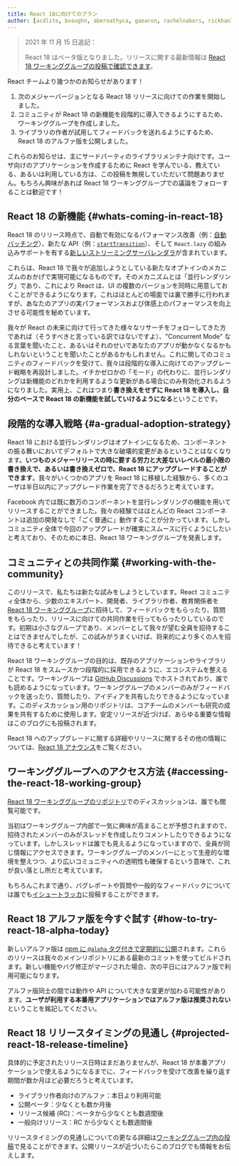 ```yaml
---
title: React 18に向けてのプラン
author: [acdlite, bvaughn, abernathyca, gaearon, rachelnabors, rickhanlonii, sebmarkbage, sethwebster]
---
```


> 2021 年 11 月 15 日追記：
>
> React 18 はベータ版となりました。リリースに関する最新情報は [React 18 ワーキンググループの投稿で確認できます](https://github.com/reactwg/react-18/discussions/112)。

React チームより幾つかのお知らせがあります！

1. 次のメジャーバージョンとなる React 18 リリースに向けての作業を開始しました。
2. コミュニティが React 18 の新機能を段階的に導入できるようにするため、ワーキンググループを作成しました。
3. ライブラリの作者が試用してフィードバックを送れるようにするため、React 18 のアルファ版を公開しました。

これらのお知らせは、主にサードパーティのライブラリメンテナ向けです。ユーザ向けのアプリケーションを作成するために React を学んでいる、教えている、あるいは利用している方は、この投稿を無視していただいて問題ありません。もちろん興味があれば React 18 ワーキンググループでの議論をフォローすることは歓迎です！

## React 18 の新機能 {#whats-coming-in-react-18}

React 18 のリリース時点で、自動で有効になるパフォーマンス改善（例：[自動バッチング](https://github.com/reactwg/react-18/discussions/21)）、新たな API（例：[`startTransition`](https://github.com/reactwg/react-18/discussions/41)）、そして `React.lazy` の組み込みサポートを有する[新しいストリーミングサーバレンダラ](https://github.com/reactwg/react-18/discussions/37)が含まれています。

これらは、React 18 で我々が追加しようとしている新たなオプトインのメカニズムのおかげで実現可能になるものです。そのメカニズムとは「並行レンダリング」であり、これにより React は、UI の複数のバージョンを同時に用意しておくことができるようになります。これはほとんどの場面では裏で勝手に行われますが、あなたのアプリの実パフォーマンスおよび体感上のパフォーマンスを向上させる可能性を秘めています。

我々が React の未来に向けて行ってきた様々なリサーチをフォローしてきた方であれば（そうすべきと言っている訳ではないですよ）、"Concurrent Mode" なる言葉を聞いたこと、あるいはそれのせいであなたのアプリが動かなくなるかもしれないということを聞いたことがあるかもしれません。これに関してのコミュニティのフィードバックを受けて、我々は段階的な導入に向けてのアップグレード戦略を再設計しました。イチかゼロかの「モード」の代わりに、並行レンダリングは新機能のどれかを利用するような更新がある場合にのみ有効化されるようになりました。実用上、これはつまり**書き換えをせずに React 18 を導入し、自分のペースで React 18 の新機能を試していけるようになる**ということです。

## 段階的な導入戦略 {#a-gradual-adoption-strategy}

React 18 における並行レンダリングはオプトインになるため、コンポーネントの振る舞いにおいてデフォルトで大きな破壊的変更があるということはなくなります。**いつものメジャーリリースの時に要する労力と大差ないレベルの最小限の書き換えで、あるいは書き換えゼロで、React 18 にアップグレードすることができます**。我々がいくつかのアプリを React 18 に移植した経験から、多くのユーザは半日以内にアップグレード作業を完了できるだろうと考えています。

Facebook 内では既に数万のコンポーネントを並行レンダリングの機能を用いてリリースすることができました。我々の経験ではほとんどの React コンポーネントは追加の開発なしで「ごく普通に」動作することが分かっています。しかしコミュニティ全体で今回のアップグレードが確実にスムースに行くようにしたいと考えており、そのために本日、React 18 ワーキンググループを発表します。

## コミュニティとの共同作業 {#working-with-the-community}

このリリースで、私たちは新たな試みをしようとしています。React コミュニティ全体から、少数のエキスパート、開発者、ライブラリ作者、教育関係者を [React 18 ワーキンググループ](https://github.com/reactwg/react-18)に招待して、フィードバックをもらったり、質問をもらったり、リリースに向けての共同作業を行ってもらったりしているのです。初期は小さなグループであり、メンバーとして我々が望む全員を招待することはできませんでしたが、この試みがうまくいけば、将来的により多くの人を招待できると考えています！

React 18 ワーキンググループの目的は、既存のアプリケーションやライブラリが React 18 をスムースかつ段階的に採用できるように、エコシステムを整えることです。ワーキングループは [GitHub Discussions](https://github.com/reactwg/react-18/discussions) でホストされており、誰でも読めるようになっています。ワーキンググループのメンバーのみがフィードバックを送ったり、質問したり、アイディアを共有したりできるようになっています。このディスカッション用のリポジトリは、コアチームのメンバーも研究の成果を共有するために使用します。安定リリースが近づけば、あらゆる重要な情報はこのブログにも投稿されます。

React 18 へのアップグレードに関する詳細やリリースに関するその他の情報については、[React 18 アナウンス](https://github.com/reactwg/react-18/discussions/4)をご覧ください。

## ワーキンググループへのアクセス方法 {#accessing-the-react-18-working-group}

[React 18 ワーキンググループのリポジトリ](https://github.com/reactwg/react-18)でのディスカッションは、誰でも閲覧可能です。

当初はワーキンググループ内部で一気に興味が高まることが予想されますので、招待されたメンバーのみがスレッドを作成したりコメントしたりできるようになっています。しかしスレッドは誰でも見えるようになっていますので、全員が同じ情報にアクセスできます。ワーキンググループのメンバーにとって生産的な環境を整えつつ、より広いコミュニティへの透明性も確保するという意味で、これが良い落とし所だと考えています。

もちろんこれまで通り、バグレポートや質問や一般的なフィードバックについては誰でも[イシュートラッカ](https://github.com/facebook/react/issues)に投稿することができます。

## React 18 アルファ版を今すぐ試す {#how-to-try-react-18-alpha-today}

新しいアルファ版は [npm に `@alpha` タグ付きで定期的に公開](https://github.com/reactwg/react-18/discussions/9)されます。これらのリリースは我々のメインリポジトリにある最新のコミットを使ってビルドされます。新しい機能やバグ修正がマージされた場合、次の平日にはアルファ版で利用可能になります。

アルファ版同士の間では動作や API について大きな変更が加わる可能性があります。**ユーザが利用する本番用アプリケーションではアルファ版は推奨されない**ということを銘記してください。

## React 18 リリースタイミングの見通し {#projected-react-18-release-timeline}

具体的に予定されたリリース日時はまだありませんが、React 18 が本番アプリケーションで使えるようになるまでに、フィードバックを受けて改善を繰り返す期間が数か月ほど必要だろうと考えています。

* ライブラリ作者向けのアルファ：本日より利用可能
* 公開ベータ：少なくとも数か月後
* リリース候補 (RC)：ベータから少なくとも数週間後
* 一般向けリリース：RC から少なくとも数週間後

リリースタイミングの見通しについての更なる詳細は[ワーキンググループ内の投稿](https://github.com/reactwg/react-18/discussions/9)で見ることができます。公開リリースが近づいたらこのブログでも情報をお伝えします。
